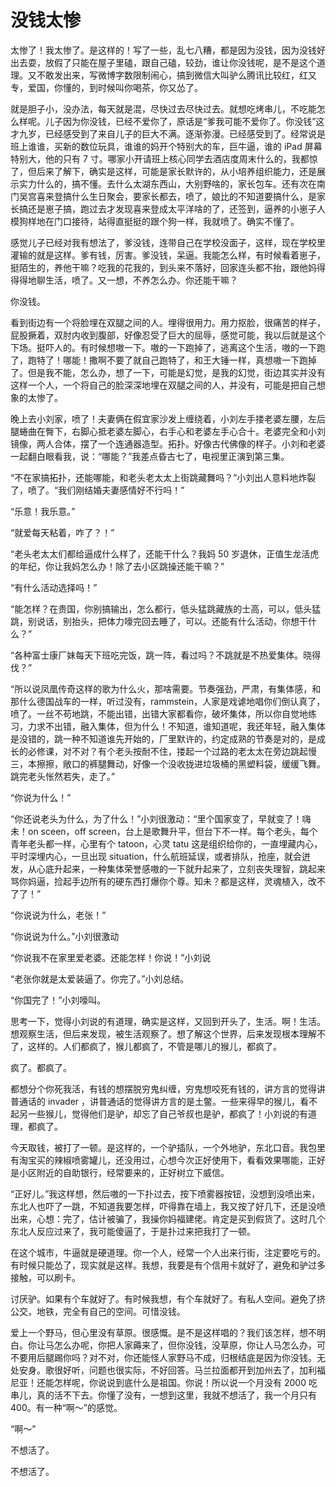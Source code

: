 # 没钱太惨

太惨了！我太惨了。是这样的！写了一些，乱七八糟，都是因为没钱，因为没钱好出去耍，放假了只能在屋子里磕，跟自己磕，较劲，谁让你没钱呢，是不是这个道理。又不敢发出来，写微博字数限制闹心，搞到微信大叫驴么腾讯比较红，红又专，爱国，你懂的，到时候叫你喝茶，你又怂了。

就是胆子小，没办法，每天就是混，尽快过去尽快过去。就想吃烤串儿，不吃能怎么样呢。儿子因为你没钱，已经不爱你了，原话是“爹我可能不爱你了。你没钱”这才九岁，已经感受到了来自儿子的巨大不满。逐渐弥漫。已经感受到了。经常说是班上谁谁，买新的数位玩具，谁谁的妈开个特别大的车，巨牛逼，谁的 iPad 屏幕特别大，他的只有 7 寸。哪家小开请班上核心同学去酒店度周末什么的，我都惊了，但后来了解下，确实是这样，可能是家长默许的，从小培养组织能力，还是展示实力什么的，搞不懂。去什么太湖东西山，大别野啥的，家长包车。还有次在南门吴宫喜来登搞什么生日聚会，要家长都去，喷了，娘比的不知道要搞什么，是家长搞还是崽子搞，跑过去才发现喜来登成太平洋啥的了，还签到，逼养的小崽子人模狗样地在门口接待，站得直挺挺的跟个狗一样，我就喷了。确实不懂了。

感觉儿子已经对我有想法了，爹没钱，连带自己在学校没面子，这样，现在学校里灌输的就是这样。爹有钱，厉害。爹没钱，呆逼。我能怎么样，有时候看着崽子，挺陌生的，养他干嘛？吃我的花我的，到头来不落好，回家连头都不抬，跟他妈得得得地聊生活，喷了。又一想，不养怎么办。你还能干嘛？

你没钱。

看到街边有一个将脸埋在双腿之间的人。埋得很用力。用力抠脸，很痛苦的样子，屁股撅着，双肘内收到腹部，好像忍受了巨大的屈辱，感觉可能，我以后就是这个下场。挺吓人的。有时候想嗷一下。嗷的一下跑掉了，逃离这个生活，嗷的一下跑了，跑特了！哪能！撒啊不要了就自己跑特了，和王大锤一样，真想嗷一下跑掉了。但是我不能，怎么办，想了一下，可能是幻觉，是我的幻觉，街边其实并没有这样一个人，一个将自己的脸深深地埋在双腿之间的人，并没有，可能是把自己想象的太惨了。

晚上去小刘家，喷了！夫妻俩在假宜家沙发上缠绕着，小刘左手搂老婆左腰，左后腿蜷曲在臀下，右脚心抵老婆左脚心，右手心和老婆左手心合十。老婆完全和小刘镜像，两人合体，摆了一个连通器造型。拓扑。好像古代佛像的样子。小刘和老婆一起翻白眼看我，说：“哪能？”我差点昏古七了，电视里正演到第三集。

“不在家搞拓扑，还能哪能，和老头老太太上街跳藏舞吗？”小刘出人意料地炸裂了，喷了。“我们刚结婚夫妻感情好不行吗！”

“乐意！我乐意。”

“就爱每天粘着，咋了？！”

“老头老太太们都给逼成什么样了，还能干什么？我妈 50 岁退休，正值生龙活虎的年纪，你让我妈怎么办！除了去小区跳操还能干嘛？”

“有什么活动选择吗！”

“能怎样？在贵国，你别搞输出，怎么都行，低头猛跳藏族的士高，可以，低头猛跳，别说话，别抬头，把体力嚎完回去睡了，可以。还能有什么活动，你想干什么？”

“各种富士康厂妹每天下班吃完饭，跳一阵，看过吗？不跳就是不热爱集体。晓得伐？”

“所以说凤凰传奇这样的歌为什么火，那啥需要。节奏强劲，严肃，有集体感，和那什么德国战车的一样，听过没有，rammstein，人家是戏谑地唱你们倒认真了，喷了。一丝不苟地跳，不能出错，出错大家都看你，破坏集体，所以你自觉地练习，力求不出错，融入集体，但为什么！不知道，谁知道呢，我还年轻，融入集体是没错的，跳一种不知道谁先开始的，厂里默许的，约定成熟的节奏是对的，是成长的必修课，对不对？有个老头按耐不住，搂起一个过路的老太太在旁边跳起慢三，本擦擦，敞口的裤腿舞动，好像一个没收拢进垃圾桶的黑塑料袋，缓缓飞舞。跳完老头怅然若失，走了。”

“你说为什么！”

“你还说老头为什么，为了什么！”小刘很激动：“里个国家变了，早就变了！嗨未！on sceen，off screen，台上是歌舞升平，但台下不一样。每个老头，每个青年老头都一样，心里有个 tatoon，心灵 tatu 这是组织给你的，一直埋藏内心，平时深埋内心，一旦出现 situation，什么航班延误，或者排队，抢座，就会迸发，从心底升起来，一种集体荣誉感嗷的一下就升起来了，立刻丧失理智，跳起来骂你妈逼，捡起手边所有的硬东西打爆你个尊。知未？都是这样，灵魂植入，改不了了！”

“你说说为什么，老张！”

“你说说为什么。”小刘很激动

“你说我不在家里爱老婆。还能怎样！你说！”小刘说

“老张你就是太爱装逼了。你完了。”小刘总结。

“你国完了！”小刘嚎叫。

思考一下，觉得小刘说的有道理，确实是这样，又回到开头了，生活。啊！生活。想观察生活，但后来发现，被生活观察了。想了解这个世界，后来发现根本理解不了，这样的。人们都疯了，猴儿都疯了，不管是哪儿的猴儿，都疯了。

疯了。都疯了。

都想分个你死我活，有钱的想摆脱穷鬼纠缠，穷鬼想咬死有钱的，讲方言的觉得讲普通话的 invader ，讲普通话的觉得讲方言的是土鳖。一些来得早的猴儿，看不起另一些猴儿，觉得他们是驴，却忘了自己爷叔也是驴，都疯了！小刘说的有道理，都疯了。

今天取钱，被打了一顿。是这样的，一个驴插队，一个外地驴，东北口音。我包里有淘宝买的辣椒喷雾罐儿，还没用过，心想今次正好使用下，看看效果哪能，正好是小区附近的自助银行，经常要来的，正好树立下威信。

“正好儿。”我这样想，然后嗷的一下扑过去，按下喷雾器按钮，没想到没喷出来，东北人也吓了一跳，不知道我要怎样，吓得靠在墙上，我又按了好几下，还是没喷出来，心想：完了，估计被骗了，我操你妈福建佬。肯定是买到假货了。这时几个东北人反应过来了，我可能傻逼了，于是扑过来把我打了一顿。

在这个城市，牛逼就是硬道理。你一个人，经常一个人出来行街，注定要吃亏的。有时候只能怂了，现实就是这样。我想，我要是有个信用卡就好了，避免和驴过多接触，可以刷卡。

讨厌驴。如果有个车就好了。有时候我想，有个车就好了。有私人空间。避免了挤公交，地铁，完全有自己的空间。可惜没钱。

爱上一个野马，但心里没有草原。很感慨。是不是这样唱的？我们该怎样，想不明白。你让马怎么办呢，你把人家薅来了，但你没钱，没草原，你让人马怎么办，可不要用后腿踢你吗？对不对，你还能怪人家野马不成，归根结底是因为你没钱。无处安身。歌很好听，问题也很实际，不好回答。马兰拉面都开到加州去了，加利福尼亚！还能怎样呢，你说说到底什么是祖国。你说！所以说一个月没有 2000 吃串儿，真的活不下去。你懂了没有，一想到这里，我就不想活了，我一个月只有 400。有一种“啊～”的感觉。

“啊～”

不想活了。

不想活了。

